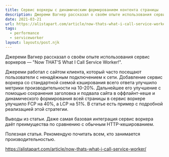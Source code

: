 ```yaml
---
title: Сервис воркеры с динамическим формированием контента страницы
description: Джереми Вагнер рассказал о своём опыте использования сервис воркеров
date: 2021-03-21
url: https://alistapart.com/article/now-thats-what-i-call-service-worker/
tags:
  - performance
  - serviceworker
layout: layouts/post.njk
---
```

Джереми Вагнер рассказал о своём опыте использования сервис воркеров — "Now THAT’S What I Call Service Worker!".

Джереми работал с сайтом клиента, который часто посещают пользователи с ненадёжным подключением к сети. Добавление сервис воркера со стандартной схемой кэширования всего ответа улучшило метрики производительности на 10-20%. Дальнейшее его улучшение с помощью сохранения заголовка и подвала сайта в оффлайнт-кеше и динамического формирования всей страницы в сервис воркере улучшило FCP на 40%, а LCP на 51%. В статье есть пример с подробной реализацией этой стратегии.

Выводы из статьи. Даже самая базовая интеграция сервис воркера даёт преимущества по сравнению с обычным HTTP-кешированием.

Полезная статья. Рекомендую почитать всем, кто занимается производительностью.

https://alistapart.com/article/now-thats-what-i-call-service-worker/
